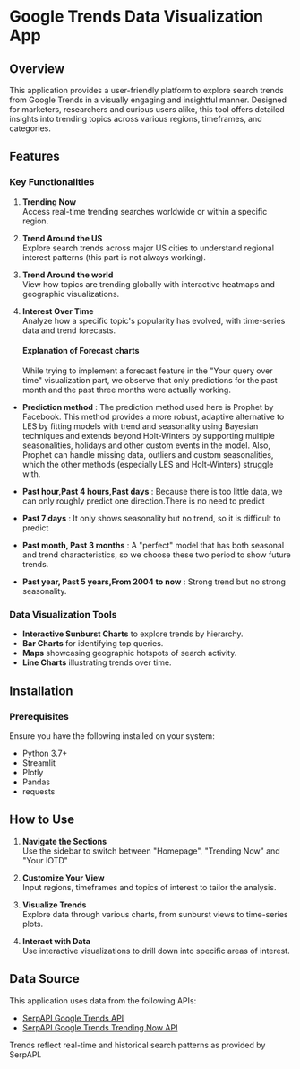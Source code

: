 # Google Trends Data Visualization App

## Overview

This application provides a user-friendly platform to explore search trends from Google Trends in a visually engaging and insightful manner. Designed for marketers, researchers and curious users alike, this tool offers detailed insights into trending topics across various regions, timeframes, and categories.

## Features

### Key Functionalities

1. **Trending Now**  
   Access real-time trending searches worldwide or within a specific region.
2. **Trend Around the US**  
   Explore search trends across major US cities to understand regional interest patterns (this part is not always working).
3. **Trend Around the world**  
   View how topics are trending globally with interactive heatmaps and geographic visualizations.
4. **Interest Over Time**  
   Analyze how a specific topic's popularity has evolved, with time-series data and trend forecasts.

   #### Explanation of Forecast charts

   While trying to implement a forecast feature in the "Your query over time" visualization part, we observe that only predictions for the past month and the past three months were actually working.

- **Prediction method** : The prediction method used here is Prophet by Facebook. This method provides a more robust, adaptive alternative to LES by fitting models with trend and seasonality using Bayesian techniques and extends beyond Holt-Winters by supporting multiple seasonalities, holidays and other custom events in the model. Also, Prophet can handle missing data, outliers and custom seasonalities, which the other methods (especially LES and Holt-Winters) struggle with.

- **Past hour,Past 4 hours,Past days** : Because there is too little data, we can only roughly predict one direction.There is no need to predict

- **Past 7 days** : It only shows seasonality but no trend, so it is difficult to predict

- **Past month, Past 3 months** : A "perfect" model that has both seasonal and trend characteristics, so we choose these two period to show future trends.

- **Past year, Past 5 years,From 2004 to now** : Strong trend but no strong seasonality.

### Data Visualization Tools

- **Interactive Sunburst Charts** to explore trends by hierarchy.
- **Bar Charts** for identifying top queries.
- **Maps** showcasing geographic hotspots of search activity.
- **Line Charts** illustrating trends over time.

## Installation

### Prerequisites

Ensure you have the following installed on your system:

- Python 3.7+
- Streamlit
- Plotly
- Pandas
- requests

## How to Use

1. **Navigate the Sections**  
   Use the sidebar to switch between "Homepage", "Trending Now" and "Your IOTD"

2. **Customize Your View**  
   Input regions, timeframes and topics of interest to tailor the analysis.

3. **Visualize Trends**  
   Explore data through various charts, from sunburst views to time-series plots.

4. **Interact with Data**  
   Use interactive visualizations to drill down into specific areas of interest.

## Data Source

This application uses data from the following APIs:

- [SerpAPI Google Trends API](https://serpapi.com/google-trends-api)
- [SerpAPI Google Trends Trending Now API](https://serpapi.com/google-trends-trending-now)

Trends reflect real-time and historical search patterns as provided by SerpAPI.
